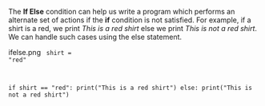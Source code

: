The **If Else** condition can help us write a program which performs an alternate set of actions if the **if** condition is not satisfied. For example, if a shirt is a red, we print *This is a red shirt* else we print *This is not a red shirt*. We can handle such cases using the else statement.

<Image>ifelse.png</Image><Editor lang="python">
<code>
shirt = "red"

if shirt == "red":
  print("This is a red shirt")
else:
  print("This is not a red shirt")
</code>
</Editor>